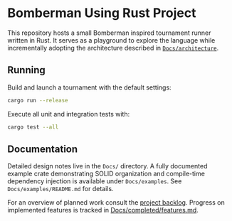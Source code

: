 # Bomberman Using Rust Project

This repository hosts a small Bomberman inspired tournament runner written in Rust.
It serves as a playground to explore the language while incrementally adopting
the architecture described in [`Docs/architecture`](Docs/Architecture.md).

## Running

Build and launch a tournament with the default settings:

```bash
cargo run --release
```

Execute all unit and integration tests with:

```bash
cargo test --all
```

## Documentation

Detailed design notes live in the `Docs/` directory. A fully documented example
crate demonstrating SOLID organization and compile-time dependency injection is
available under `Docs/examples`. See `Docs/examples/README.md` for details.

For an overview of planned work consult the [project backlog](Docs/backlog/backlog.md).
Progress on implemented features is tracked in [Docs/completed/features.md](Docs/completed/features.md).
